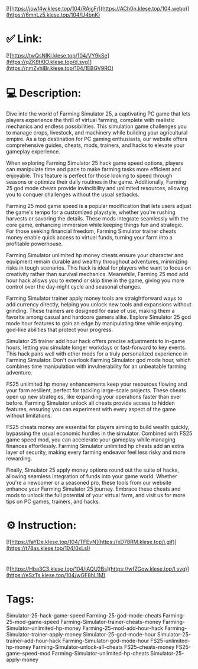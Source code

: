[![https://jowf4w.klese.top/104/RAjgFr](https://ACh0n.klese.top/104.webp)](https://6mnLz5.klese.top/104/U4bnK)
# ✅ Link:
[![https://twQsNlKI.klese.top/104/VY9kSe](https://qZK8tKlO.klese.top/d.svg)](https://nmZvhIBr.klese.top/104/1EBGV9RO)
# 💻 Description:
Dive into the world of Farming Simulator 25, a captivating PC game that lets players experience the thrill of virtual farming, complete with realistic mechanics and endless possibilities. This simulation game challenges you to manage crops, livestock, and machinery while building your agricultural empire. As a top destination for PC gaming enthusiasts, our website offers comprehensive guides, cheats, mods, trainers, and hacks to elevate your gameplay experience.



When exploring Farming Simulator 25 hack game speed options, players can manipulate time and pace to make farming tasks more efficient and enjoyable. This feature is perfect for those looking to speed through seasons or optimize their daily routines in the game. Additionally, Farming 25 god mode cheats provide invincibility and unlimited resources, allowing you to conquer challenges without the usual setbacks.



Farming 25 mod game speed is a popular modification that lets users adjust the game's tempo for a customized playstyle, whether you're rushing harvests or savoring the details. These mods integrate seamlessly with the core game, enhancing immersion while keeping things fun and strategic. For those seeking financial freedom, Farming Simulator trainer cheats money enable quick access to virtual funds, turning your farm into a profitable powerhouse.



Farming Simulator unlimited hp money cheats ensure your character and equipment remain durable and wealthy throughout adventures, minimizing risks in tough scenarios. This hack is ideal for players who want to focus on creativity rather than survival mechanics. Meanwhile, Farming 25 mod add hour hack allows you to extend or skip time in the game, giving you more control over the day-night cycle and seasonal changes.



Farming Simulator trainer apply money tools are straightforward ways to add currency directly, helping you unlock new tools and expansions without grinding. These trainers are designed for ease of use, making them a favorite among casual and hardcore gamers alike. Explore Simulator 25 god mode hour features to gain an edge by manipulating time while enjoying god-like abilities that protect your progress.



Simulator 25 trainer add hour hack offers precise adjustments to in-game hours, letting you simulate longer workdays or fast-forward to key events. This hack pairs well with other mods for a truly personalized experience in Farming Simulator. Don't overlook Farming Simulator god mode hour, which combines time manipulation with invulnerability for an unbeatable farming adventure.



FS25 unlimited hp money enhancements keep your resources flowing and your farm resilient, perfect for tackling large-scale projects. These cheats open up new strategies, like expanding your operations faster than ever before. Farming Simulator unlock all cheats provide access to hidden features, ensuring you can experiment with every aspect of the game without limitations.



FS25 cheats money are essential for players aiming to build wealth quickly, bypassing the usual economic hurdles in the simulator. Combined with FS25 game speed mod, you can accelerate your gameplay while managing finances effortlessly. Farming Simulator unlimited hp cheats add an extra layer of security, making every farming endeavor feel less risky and more rewarding.



Finally, Simulator 25 apply money options round out the suite of hacks, allowing seamless integration of funds into your game world. Whether you're a newcomer or a seasoned pro, these tools from our website enhance your Farming Simulator 25 journey. Embrace these cheats and mods to unlock the full potential of your virtual farm, and visit us for more tips on PC games, trainers, and hacks.

# ⚙️ Instruction:
[![https://faYDe.klese.top/104/TFEvN](https://xD78RM.klese.top/i.gif)](https://t78as.klese.top/104/0xLsI)
#
[![https://Hba3C3.klese.top/104/iAQU2Bs](https://wfZGow.klese.top/l.svg)](https://eSzTs.klese.top/104/wGF8hL1M)
# Tags:
Simulator-25-hack-game-speed Farming-25-god-mode-cheats Farming-25-mod-game-speed Farming-Simulator-trainer-cheats-money Farming-Simulator-unlimited-hp-money Farming-25-mod-add-hour-hack Farming-Simulator-trainer-apply-money Simulator-25-god-mode-hour Simulator-25-trainer-add-hour-hack Farming-Simulator-god-mode-hour FS25-unlimited-hp-money Farming-Simulator-unlock-all-cheats FS25-cheats-money FS25-game-speed-mod Farming-Simulator-unlimited-hp-cheats Simulator-25-apply-money






